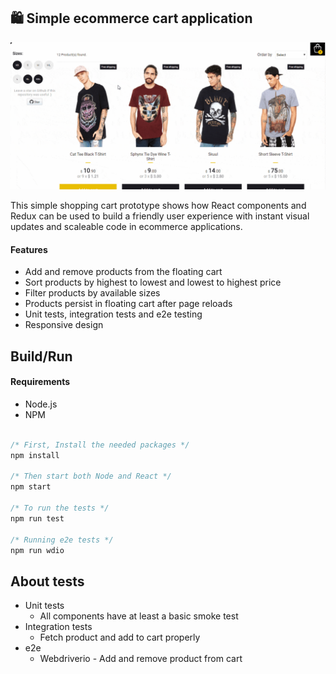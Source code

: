 ## 🛍️ Simple ecommerce cart application 

<p align="center">

  <img src="./doc/react-shopping-cart-min.gif">
</p>

This simple shopping cart prototype shows how React components and Redux can be used to build a
friendly user experience with instant visual updates and scaleable code in ecommerce applications.

#### Features

- Add and remove products from the floating cart
- Sort products by highest to lowest and lowest to highest price
- Filter products by available sizes
- Products persist in floating cart after page reloads
- Unit tests, integration tests and e2e testing
- Responsive design


## Build/Run

#### Requirements

- Node.js
- NPM

```javascript

/* First, Install the needed packages */
npm install

/* Then start both Node and React */
npm start

/* To run the tests */
npm run test

/* Running e2e tests */
npm run wdio


```

## About tests

- Unit tests
  - All components have at least a basic smoke test
- Integration tests
  - Fetch product and add to cart properly
- e2e
  - Webdriverio - Add and remove product from cart



